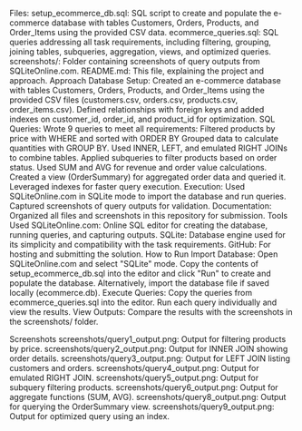 Files:
setup_ecommerce_db.sql: SQL script to create and populate the e-commerce database with tables Customers, Orders, Products, and Order_Items using the provided CSV data.
ecommerce_queries.sql: SQL queries addressing all task requirements, including filtering, grouping, joining tables, subqueries, aggregation, views, and optimized queries.
screenshots/: Folder containing screenshots of query outputs from SQLiteOnline.com.
README.md: This file, explaining the project and approach.
Approach
Database Setup:
Created an e-commerce database with tables Customers, Orders, Products, and Order_Items using the provided CSV files (customers.csv, orders.csv, products.csv, order_items.csv).
Defined relationships with foreign keys and added indexes on customer_id, order_id, and product_id for optimization.
SQL Queries:
Wrote 9 queries to meet all requirements:
Filtered products by price with WHERE and sorted with ORDER BY
Grouped data to calculate quantities with GROUP BY.
Used INNER, LEFT, and emulated RIGHT JOINs to combine tables.
Applied subqueries to filter products based on order status.
Used SUM and AVG for revenue and order value calculations.
Created a view (OrderSummary) for aggregated order data and queried it.
Leveraged indexes for faster query execution.
Execution:
Used SQLiteOnline.com in SQLite mode to import the database and run queries.
Captured screenshots of query outputs for validation.
Documentation:
Organized all files and screenshots in this repository for submission.
Tools Used
SQLiteOnline.com: Online SQL editor for creating the database, running queries, and capturing outputs.
SQLite: Database engine used for its simplicity and compatibility with the task requirements.
GitHub: For hosting and submitting the solution.
How to Run
Import Database:
Open SQLiteOnline.com and select "SQLite" mode.
Copy the contents of setup_ecommerce_db.sql into the editor and click "Run" to create and populate the database.
Alternatively, import the database file if saved locally (ecommerce.db).
Execute Queries:
Copy the queries from ecommerce_queries.sql into the editor.
Run each query individually and view the results.
View Outputs:
Compare the results with the screenshots in the screenshots/ folder.

Screenshots
screenshots/query1_output.png: Output for filtering products by price.
screenshots/query2_output.png: Output for INNER JOIN showing order details.
screenshots/query3_output.png: Output for LEFT JOIN listing customers and orders.
screenshots/query4_output.png: Output for emulated RIGHT JOIN.
screenshots/query5_output.png: Output for subquery filtering products.
screenshots/query6_output.png: Output for aggregate functions (SUM, AVG).
screenshots/query8_output.png: Output for querying the OrderSummary view.
screenshots/query9_output.png: Output for optimized query using an index.
